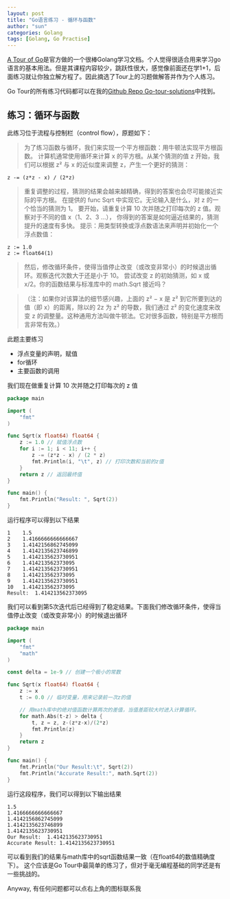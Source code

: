 ```yaml
---
layout: post
title: "Go语言练习 - 循环与函数"
author: "sun"
categories: Golang
tags: [Golang, Go Practise]
---
```


[A Tour of Go](https://tour.golang.org/)是官方做的一个很棒Golang学习文档。个人觉得很适合用来学习go语言的基本用法。但是其课程内容较少，跳跃性很大，感觉像前面还在学1+1，后面练习就让你独立解方程了。因此摘选了Tour上的习题做解答并作为个人练习。

Go Tour的所有练习代码都可以在我的[Github Repo Go-tour-solutions](https://github.com/shusunny/Go-Practice/tree/master/Go-tour-solutions)中找到。

## 练习：循环与函数

此练习位于流程与控制栏（control flow），原题如下：

> 为了练习函数与循环，我们来实现一个平方根函数：用牛顿法实现平方根函数。
计算机通常使用循环来计算 x 的平方根。从某个猜测的值 z 开始，我们可以根据 z² 与 x 的近似度来调整 z，产生一个更好的猜测：
```
z -= (z*z - x) / (2*z) 
```
> 重复调整的过程，猜测的结果会越来越精确，得到的答案也会尽可能接近实际的平方根。
在提供的 func Sqrt 中实现它。无论输入是什么，对 z 的一个恰当的猜测为 1。 要开始，请重复计算 10 次并随之打印每次的 z 值。观察对于不同的值 x（1、2、3 ...）， 你得到的答案是如何逼近结果的，猜测提升的速度有多快。
> 提示：用类型转换或浮点数语法来声明并初始化一个浮点数值：
```
z := 1.0
z := float64(1)
```
> 然后，修改循环条件，使得当值停止改变（或改变非常小）的时候退出循环。观察迭代次数大于还是小于 10。 尝试改变 z 的初始猜测，如 x 或 x/2。你的函数结果与标准库中的 math.Sqrt 接近吗？

> （注：如果你对该算法的细节感兴趣，上面的 z² − x 是 z² 到它所要到达的值（即 x）的距离，除以的 2z 为 z² 的导数，我们通过 z² 的变化速度来改变 z 的调整量。这种通用方法叫做牛顿法。它对很多函数，特别是平方根而言非常有效。）

此题主要练习

 - 浮点变量的声明，赋值
 - for循环
 - 主要函数的调用

我们现在做重复计算 10 次并随之打印每次的 z 值

```go
package main

import (
	"fmt"
)

func Sqrt(x float64) float64 {
	z := 1.0 // 赋值浮点数
	for i := 1; i < 11; i++ {
		z -= (z*z - x) / (2 * z)
		fmt.Println(i, "\t", z) // 打印次数和当前的z值
	}
	return z // 返回最终值
}

func main() {
	fmt.Println("Result: ", Sqrt(2))
}
```
运行程序可以得到以下结果
```
1 	 1.5
2 	 1.4166666666666667
3 	 1.4142156862745099
4 	 1.4142135623746899
5 	 1.4142135623730951
6 	 1.414213562373095
7 	 1.4142135623730951
8 	 1.414213562373095
9 	 1.4142135623730951
10 	 1.414213562373095
Result:  1.414213562373095
```
我们可以看到第5次迭代后已经得到了稳定结果。下面我们修改循环条件，使得当值停止改变（或改变非常小）的时候退出循环

```go
package main

import (
	"fmt"
	"math"
)

const delta = 1e-9 // 创建一个极小的常数

func Sqrt(x float64) float64 {
	z := x
	t := 0.0 // 临时变量，用来记录前一次z的值

	// 用math库中的绝对值函数计算两次的差值，当值差距较大时进入计算循环。
	for math.Abs(t-z) > delta {
		t, z = z, z-(z*z-x)/(2*z)
		fmt.Println(z)
	}
	return z
}

func main() {
	fmt.Println("Our Result:\t", Sqrt(2))
	fmt.Println("Accurate Result:", math.Sqrt(2))
}
```
运行这段程序，我们可以得到以下输出结果

```
1.5
1.4166666666666667
1.4142156862745099
1.4142135623746899
1.4142135623730951
Our Result:	 1.4142135623730951
Accurate Result: 1.4142135623730951
```
可以看到我们的结果与math库中的sqrt函数结果一致（在float64的数值精确度下）。
这个应该是Go Tour中最简单的练习了，但对于毫无编程基础的同学还是有一些挑战的。

Anyway, 有任何问题都可以点右上角的图标联系我
